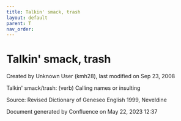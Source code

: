```yaml
---
title: Talkin' smack, trash
layout: default
parent: T
nav_order:
---
```


# Talkin' smack, trash

Created by  Unknown User (kmh28), last modified on Sep 23, 2008

Talkin' smack/trash: (verb) Calling names or insulting

Source: Revised Dictionary of Geneseo English 1999, Neveldine

Document generated by Confluence on May 22, 2023 12:37


